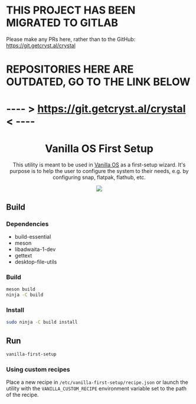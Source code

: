 # **THIS PROJECT HAS BEEN MIGRATED TO GITLAB**
Please make any PRs here, rather than to the GitHub: https://git.getcryst.al/crystal

# REPOSITORIES HERE ARE **OUTDATED**, GO TO THE LINK  BELOW
# ---- > https://git.getcryst.al/crystal < ----

<div align="center">
    <h1>Vanilla OS First Setup</h1>
    <p>This utility is meant to be used in <a href="https://github.com/vanilla-os">Vanilla OS</a> 
    as a first-setup wizard. It's purpose is to help the user to configure the 
    system to their needs, e.g. by configuring snap, flatpak, flathub, etc.</p>
    <img src="data/screenshot-1.png">
</div>


## Build
### Dependencies
- build-essential
- meson
- libadwaita-1-dev
- gettext
- desktop-file-utils

### Build
```bash
meson build
ninja -C build
```

### Install
```bash
sudo ninja -C build install
```

## Run
```bash
vanilla-first-setup
```

### Using custom recipes
Place a new recipe in `/etc/vanilla-first-setup/recipe.json` or launch the
utility with the `VANILLA_CUSTOM_RECIPE` environment variable set to the path
of the recipe.
